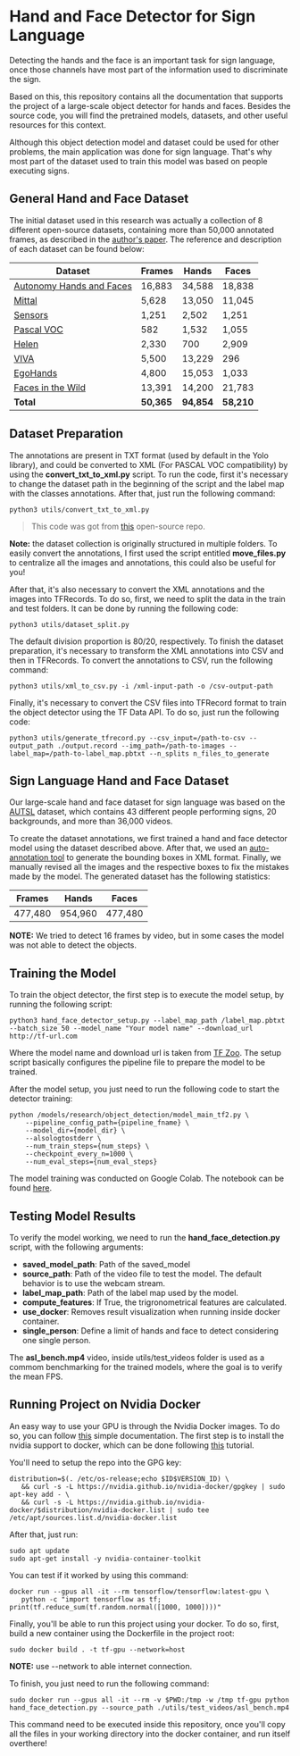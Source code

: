 # Hand and Face Detector for Sign Language

Detecting the hands and the face is an important task for sign language, once those channels have most part of the information used to discriminate the sign.

Based on this, this repository contains all the documentation that supports the project of a large-scale object detector for hands and faces. Besides the source code, you will find the pretrained models, datasets, and other useful resources for this context.

Although this object detection model and dataset could be used for other problems, the main application was done for sign language. That's why most part of the dataset used to train this model was based on people executing signs. 


## General Hand and Face Dataset
The initial dataset used in this research was actually a collection of 8 different open-source datasets, containing more than 50,000 annotated frames, as described in the [author's paper](https://autonomy.cs.sfu.ca/doc/mohaimenian_iros2018.pdf). The reference and description of each dataset can be found below:

|  Dataset | Frames  | Hands  | Faces  |
|---|---|---|---|
| [Autonomy Hands and Faces](https://autonomy.cs.sfu.ca/doc/mohaimenian_iros2018.pdf)   | 16,883  |  34,588 | 18,838 |
|  [Mittal](https://www.robots.ox.ac.uk/~vgg/publications/2011/Mittal11/mittal11.pdf) |  5,628  | 13,050  | 11,045  |
|  [Sensors](https://www.ncbi.nlm.nih.gov/pmc/articles/PMC4168488/) | 1,251  |  2,502 | 1,251  |
|  [Pascal VOC](https://homepages.inf.ed.ac.uk/ckiw/postscript/ijcv_voc09.pdf) | 582  | 1,532  | 1,055  |
|  [Helen](https://openaccess.thecvf.com/content_iccv_2013/papers/Zhou_Exemplar-Based_Graph_Matching_2013_ICCV_paper.pdf) | 2,330  | 700  |  2,909 |
|  [VIVA](https://ieeexplore.ieee.org/abstract/document/7313566) |  5,500 | 13,229  | 296  |
|  [EgoHands](https://ieeexplore.ieee.org/document/7410583) | 4,800  | 15,053  | 1,033  |
|  [Faces in the Wild](https://proceedings.neurips.cc/paper/2004/file/03fa2f7502f5f6b9169e67d17cbf51bb-Paper.pdf) | 13,391  |  14,200 |  21,783 |
|  **Total** | **50,365**  |  **94,854** |  **58,210** |

## Dataset Preparation
The annotations are present in TXT format (used by default in the Yolo library), and could be converted to XML (For PASCAL VOC compatibility) by using the **convert_txt_to_xml.py** script. To run the code, first it's necessary to change the dataset path in the beginning of the script and the label map with the classes annotations. After that, just run the following command:
```
python3 utils/convert_txt_to_xml.py
```

> This code was got from [this](https://github.com/MuhammadAsadJaved/Important-shells) open-source repo.

**Note:** the dataset collection is originally structured in multiple folders. To easily convert the annotations, I first used the script entitled **move_files.py** to centralize all the images and annotations, this could also be useful for you!

After that, it's also necessary to convert the XML annotations and the images into TFRecords. To do so, first, we need to split the data in the train and test folders. It can be done by running the following code:
```
python3 utils/dataset_split.py
```
The default division proportion is 80/20, respectively. To finish the dataset preparation, it's necessary to transform the XML annotations into CSV and then in TFRecords. To convert the annotations to CSV, run the following command:
```
python3 utils/xml_to_csv.py -i /xml-input-path -o /csv-output-path
```
Finally, it's necessary to convert the CSV files into TFRecord format to train the object detector using the TF Data API. To do so, just run the following code:
```
python3 utils/generate_tfrecord.py --csv_input=/path-to-csv --output_path ./output.record --img_path=/path-to-images --label_map=/path-to-label_map.pbtxt --n_splits n_files_to_generate 
```

## Sign Language Hand and Face Dataset
Our large-scale hand and face dataset for sign language was based on the [AUTSL](https://chalearnlap.cvc.uab.cat/dataset/40/description/) dataset, which contains 43 different people performing signs, 20 backgrounds, and more than 36,000 videos.

To create the dataset annotations, we first trained a hand and face detector model using the dataset described above. After that, we used an [auto-annotation tool](https://github.com/AlvaroCavalcante/auto_annotate) to generate the bounding boxes in XML format. Finally, we manually revised all the images and the respective boxes to fix the mistakes made by the model. The generated dataset has the following statistics:

| Frames  | Hands  | Faces  |
|---|---|---|
| 477,480  |  954,960 | 477,480

**NOTE:** We tried to detect 16 frames by video, but in some cases the model was not able to detect the objects.

## **Training the Model**
To train the object detector, the first step is to execute the model setup, by running the following script:

```
python3 hand_face_detector_setup.py --label_map_path /label_map.pbtxt --batch_size 50 --model_name "Your model name" --download_url http://tf-url.com
```

Where the model name and download url is taken from [TF Zoo](https://github.com/tensorflow/models/blob/master/research/object_detection/g3doc/tf2_detection_zoo.md). The setup script basically configures the pipeline file to prepare the model to be trained.

After the model setup, you just need to run the following code to start the detector training:
```
python /models/research/object_detection/model_main_tf2.py \
    --pipeline_config_path={pipeline_fname} \
    --model_dir={model_dir} \
    --alsologtostderr \
    --num_train_steps={num_steps} \
    --checkpoint_every_n=1000 \
    --num_eval_steps={num_eval_steps}
```

The model training was conducted on Google Colab. The notebook can be found [here](https://colab.research.google.com/drive/1209hYjuj449H-H_jfXLMdvnSgHYWgsq0?usp=sharing).

## Testing Model Results
To verify the model working, we need to run the **hand_face_detection.py** script, with the following arguments:

- **saved_model_path**: Path of the saved_model
- **source_path**: Path of the video file to test the model. The default behavior is to use the webcam stream.
- **label_map_path**: Path of the label map used by the model.
- **compute_features**: If True, the trigronometrical features are calculated. 
- **use_docker**: Removes result visualization when running inside docker container.
- **single_person**: Define a limit of hands and face to detect considering one single person.

The **asl_bench.mp4** video, inside utils/test_videos folder is used as a commom benchmarking for the trained models, where the goal is to verify the mean FPS.

## Running Project on Nvidia Docker
An easy way to use your GPU is through the Nvidia Docker images. To do so, you can follow [this](https://www.tensorflow.org/install/docker?hl=pt-br) simple documentation. The first step is to install the nvidia support to docker, which can be done following [this](https://docs.nvidia.com/datacenter/cloud-native/container-toolkit/install-guide.html#docker) tutorial.

You'll need to setup the repo into the GPG key:
```
distribution=$(. /etc/os-release;echo $ID$VERSION_ID) \
   && curl -s -L https://nvidia.github.io/nvidia-docker/gpgkey | sudo apt-key add - \
   && curl -s -L https://nvidia.github.io/nvidia-docker/$distribution/nvidia-docker.list | sudo tee /etc/apt/sources.list.d/nvidia-docker.list
```
After that, just run:
```
sudo apt update
sudo apt-get install -y nvidia-container-toolkit
```
You can test if it worked by using this command:
```
docker run --gpus all -it --rm tensorflow/tensorflow:latest-gpu \
   python -c "import tensorflow as tf; print(tf.reduce_sum(tf.random.normal([1000, 1000])))"
```
Finally, you'll be able to run this project using your docker. To do so, first, build a new container using the Dockerfile in the project root:
```
sudo docker build . -t tf-gpu --network=host
```
**NOTE:** use --network to able internet connection.

To finish, you just need to run the following command:
```
sudo docker run --gpus all -it --rm -v $PWD:/tmp -w /tmp tf-gpu python hand_face_detection.py --source_path ./utils/test_videos/asl_bench.mp4
```

This command need to be executed inside this repository, once you'll copy all the files in your working directory into the docker container, and run itself overthere! 
